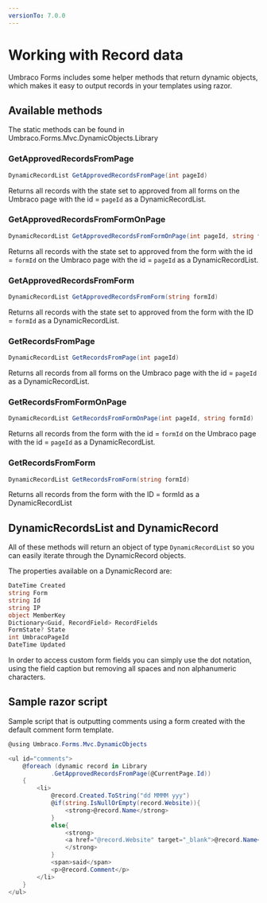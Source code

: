```yaml
---
versionTo: 7.0.0
---
```


# Working with Record data

Umbraco Forms includes some helper methods that return dynamic objects, which makes it easy to output records in your templates using razor.

## Available methods
The static methods can be found in Umbraco.Forms.Mvc.DynamicObjects.Library

### GetApprovedRecordsFromPage

```csharp
DynamicRecordList GetApprovedRecordsFromPage(int pageId)
```

Returns all records with the state set to approved from all forms on the Umbraco page with the id = `pageId` as a DynamicRecordList. 

### GetApprovedRecordsFromFormOnPage

```csharp
DynamicRecordList GetApprovedRecordsFromFormOnPage(int pageId, string formId)
```

Returns all records with the state set to approved from the form with the id = `formId` on the Umbraco page with the id = `pageId` as a DynamicRecordList.

### GetApprovedRecordsFromForm

```csharp
DynamicRecordList GetApprovedRecordsFromForm(string formId)
```

Returns all records with the state set to approved from the form with the ID = `formId` as a DynamicRecordList.

### GetRecordsFromPage

```csharp
DynamicRecordList GetRecordsFromPage(int pageId)
```

Returns all records from all forms on the Umbraco page with the id = `pageId` as a DynamicRecordList.

### GetRecordsFromFormOnPage

```csharp
DynamicRecordList GetRecordsFromFormOnPage(int pageId, string formId)
```

Returns all records from the form with the id = `formId` on the Umbraco page with the id = `pageId` as a DynamicRecordList.

### GetRecordsFromForm

```csharp
DynamicRecordList GetRecordsFromForm(string formId)
```

Returns all records from the form with the ID = formId as a DynamicRecordList

## DynamicRecordsList and DynamicRecord

All of these methods will return an object of type `DynamicRecordList` so you can easily iterate through the DynamicRecord objects.

The properties available on a DynamicRecord are:

```csharp
DateTime Created
string Form
string Id
string IP
object MemberKey
Dictionary<Guid, RecordField> RecordFields
FormState? State
int UmbracoPageId
DateTime Updated
```

In order to access custom form fields you can simply use the dot notation, using the field caption but removing all spaces and non alphanumeric characters.

## Sample razor script 

Sample script that is outputting comments using a form created with the default comment form template.

```csharp
@using Umbraco.Forms.Mvc.DynamicObjects

<ul id="comments">
	@foreach (dynamic record in Library
			.GetApprovedRecordsFromPage(@CurrentPage.Id))
	{
		<li>
			@record.Created.ToString("dd MMMM yyy")
			@if(string.IsNullOrEmpty(record.Website)){
				<strong>@record.Name</strong>
			}
			else{
				<strong>
				<a href="@record.Website" target="_blank">@record.Name</a>
				</strong>
			}
			<span>said</span>
			<p>@record.Comment</p>
		</li>
	}
</ul>
```
